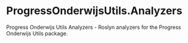 # ProgressOnderwijsUtils.Analyzers

Progress Onderwijs Utils Analyzers - Roslyn analyzers for the Progress Onderwijs Utils package.

